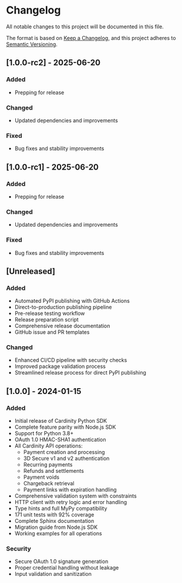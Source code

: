 # Changelog

All notable changes to this project will be documented in this file.

The format is based on [Keep a Changelog](https://keepachangelog.com/en/1.0.0/),
and this project adheres to [Semantic Versioning](https://semver.org/spec/v2.0.0.html).

## [1.0.0-rc2] - 2025-06-20

### Added
- Prepping for release

### Changed
- Updated dependencies and improvements

### Fixed
- Bug fixes and stability improvements

## [1.0.0-rc1] - 2025-06-20

### Added
- Prepping for release

### Changed
- Updated dependencies and improvements

### Fixed
- Bug fixes and stability improvements

## [Unreleased]

### Added
- Automated PyPI publishing with GitHub Actions
- Direct-to-production publishing pipeline
- Pre-release testing workflow
- Release preparation script
- Comprehensive release documentation
- GitHub issue and PR templates

### Changed
- Enhanced CI/CD pipeline with security checks
- Improved package validation process
- Streamlined release process for direct PyPI publishing

## [1.0.0] - 2024-01-15

### Added
- Initial release of Cardinity Python SDK
- Complete feature parity with Node.js SDK
- Support for Python 3.8+
- OAuth 1.0 HMAC-SHA1 authentication
- All Cardinity API operations:
  - Payment creation and processing
  - 3D Secure v1 and v2 authentication
  - Recurring payments
  - Refunds and settlements
  - Payment voids
  - Chargeback retrieval
  - Payment links with expiration handling
- Comprehensive validation system with constraints
- HTTP client with retry logic and error handling
- Type hints and full MyPy compatibility
- 171 unit tests with 92% coverage
- Complete Sphinx documentation
- Migration guide from Node.js SDK
- Working examples for all operations

### Security
- Secure OAuth 1.0 signature generation
- Proper credential handling without leakage
- Input validation and sanitization 
